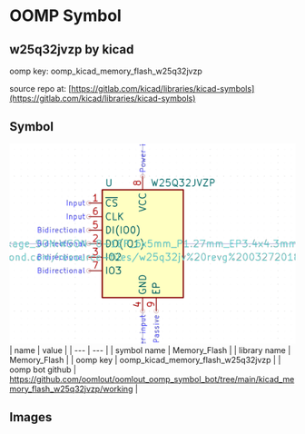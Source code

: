 # OOMP Symbol  
## w25q32jvzp  by kicad  
  
oomp key: oomp_kicad_memory_flash_w25q32jvzp  
  
source repo at: [https://gitlab.com/kicad/libraries/kicad-symbols](https://gitlab.com/kicad/libraries/kicad-symbols)  
## Symbol  
  
[![working.png](working_600.png)](working.png)  
| name | value | 
| --- | --- | 
| symbol name | Memory_Flash | 
| library name | Memory_Flash | 
| oomp key | oomp_kicad_memory_flash_w25q32jvzp | 
| oomp bot github | https://github.com/oomlout/oomlout_oomp_symbol_bot/tree/main/kicad_memory_flash_w25q32jvzp/working | 
## Images  
